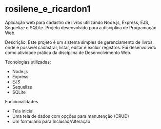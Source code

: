# rosilene_e_ricardon1
Aplicação web para cadastro de livros utilizando Node.js, Express, EJS, Sequelize e SQLite. Projeto desenvolvido para a disciplina de Programação Web.

Descrição: Este projeto é um sistema simples de gerenciamento de livros, onde é possível cadastrar, listar, editar e excluir registros. Foi desenvolvido como atividade prática da disciplina de Desenvolvimento Web.

Tecnologias utilizadas:
- Node.js
- Express
- EJS
- Sequelize
- SQLite

Funcionalidades

- Tela inicial 
- Uma tela de dados com opções para manutenção (CRUD)
- Um formulário para Inclusão/Alteração
